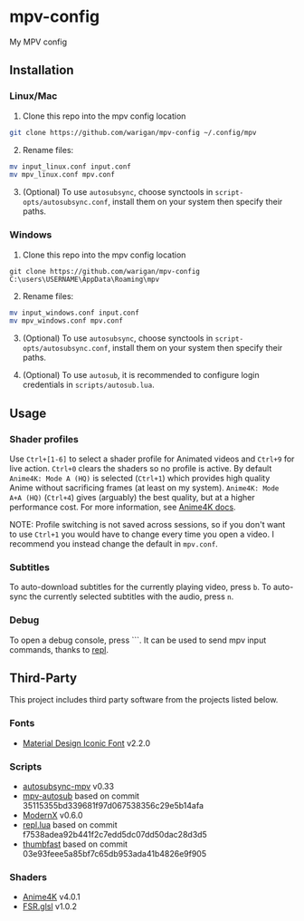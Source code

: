 # mpv-config

My MPV config

## Installation

### Linux/Mac

1. Clone this repo into the mpv config location
```sh
git clone https://github.com/warigan/mpv-config ~/.config/mpv
```

2. Rename files:
```sh
mv input_linux.conf input.conf
mv mpv_linux.conf mpv.conf
```

3. (Optional) To use `autosubsync`, choose synctools in `script-opts/autosubsync.conf`, install them on your system then specify their paths.

### Windows

1. Clone this repo into the mpv config location
```pwsh
git clone https://github.com/warigan/mpv-config C:\users\USERNAME\AppData\Roaming\mpv
```

2. Rename files:
```sh
mv input_windows.conf input.conf
mv mpv_windows.conf mpv.conf
```

3. (Optional) To use `autosubsync`, choose synctools in `script-opts/autosubsync.conf`, install them on your system then specify their paths.

4. (Optional) To use `autosub`, it is recommended to configure login credentials in `scripts/autosub.lua`.

## Usage

### Shader profiles

Use `Ctrl+[1-6]` to select a shader profile for Animated videos and `Ctrl+9` for live action. `Ctrl+0` clears the shaders so no profile is active. By default `Anime4K: Mode A (HQ)` is selected (`Ctrl+1`) which provides high quality Anime without sacrificing frames (at least on my system). `Anime4K: Mode A+A (HQ)` (`Ctrl+4`) gives (arguably) the best quality, but at a higher performance cost. For more information, see [Anime4K docs](https://github.com/bloc97/Anime4K/blob/master/md/GLSL_Instructions_Advanced.md).

NOTE: Profile switching is not saved across sessions, so if you don't want to use `Ctrl+1` you would have to change every time you open a video. I recommend you instead change the default in `mpv.conf`.

### Subtitles

To auto-download subtitles for the currently playing video, press `b`. To auto-sync the currently selected subtitles with the audio, press `n`.

### Debug

To open a debug console, press `\``. It can be used to send mpv input commands, thanks to [repl](https://github.com/rossy/mpv-repl).

## Third-Party

This project includes third party software from the projects listed below.

### Fonts
* [Material Design Iconic Font](https://github.com/zavoloklom/material-design-iconic-font) v2.2.0

### Scripts
* [autosubsync-mpv](https://github.com/joaquintorres/autosubsync-mpv) v0.33
* [mpv-autosub](https://github.com/davidde/mpv-autosub) based on commit 35115355bd339681f97d067538356c29e5b14afa
* [ModernX](https://github.com/cyl0/ModernX) v0.6.0
* [repl.lua](https://github.com/rossy/mpv-repl) based on commit f7538adea92b441f2c7edd5dc07dd50dac28d3d5
* [thumbfast](https://github.com/po5/thumbfast) based on commit 03e93feee5a85bf7c65db953ada41b4826e9f905

### Shaders
* [Anime4K](https://github.com/bloc97/Anime4K) v4.0.1
* [FSR.glsl](https://gist.github.com/agyild/82219c545228d70c5604f865ce0b0ce5) v1.0.2
